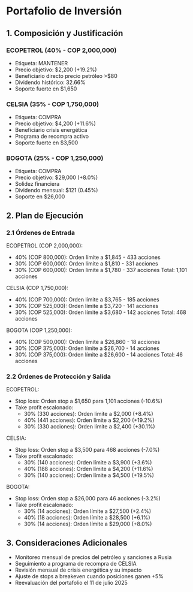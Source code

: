 # Portafolio de Inversión

## 1. Composición y Justificación

### ECOPETROL (40% - COP 2,000,000)
- Etiqueta: MANTENER
- Precio objetivo: $2,200 (+19.2%)
- Beneficiario directo precio petróleo >$80
- Dividendo histórico: 32.66%
- Soporte fuerte en $1,650

### CELSIA (35% - COP 1,750,000)
- Etiqueta: COMPRA
- Precio objetivo: $4,200 (+11.6%)
- Beneficiario crisis energética
- Programa de recompra activo
- Soporte fuerte en $3,500

### BOGOTA (25% - COP 1,250,000)
- Etiqueta: COMPRA
- Precio objetivo: $29,000 (+8.0%)
- Solidez financiera
- Dividendo mensual: $121 (0.45%)
- Soporte en $26,000

## 2. Plan de Ejecución

### 2.1 Órdenes de Entrada

ECOPETROL (COP 2,000,000):
- 40% (COP 800,000): Orden límite a $1,845 - 433 acciones
- 30% (COP 600,000): Orden límite a $1,810 - 331 acciones
- 30% (COP 600,000): Orden límite a $1,780 - 337 acciones
Total: 1,101 acciones

CELSIA (COP 1,750,000):
- 40% (COP 700,000): Orden límite a $3,765 - 185 acciones
- 30% (COP 525,000): Orden límite a $3,720 - 141 acciones
- 30% (COP 525,000): Orden límite a $3,680 - 142 acciones
Total: 468 acciones

BOGOTA (COP 1,250,000):
- 40% (COP 500,000): Orden límite a $26,860 - 18 acciones
- 30% (COP 375,000): Orden límite a $26,700 - 14 acciones
- 30% (COP 375,000): Orden límite a $26,600 - 14 acciones
Total: 46 acciones

### 2.2 Órdenes de Protección y Salida

ECOPETROL:
- Stop loss: Orden stop a $1,650 para 1,101 acciones (-10.6%)
- Take profit escalonado:
  * 30% (330 acciones): Orden límite a $2,000 (+8.4%)
  * 40% (441 acciones): Orden límite a $2,200 (+19.2%)
  * 30% (330 acciones): Orden límite a $2,400 (+30.1%)

CELSIA:
- Stop loss: Orden stop a $3,500 para 468 acciones (-7.0%)
- Take profit escalonado:
  * 30% (140 acciones): Orden límite a $3,900 (+3.6%)
  * 40% (188 acciones): Orden límite a $4,200 (+11.6%)
  * 30% (140 acciones): Orden límite a $4,500 (+19.5%)

BOGOTA:
- Stop loss: Orden stop a $26,000 para 46 acciones (-3.2%)
- Take profit escalonado:
  * 30% (14 acciones): Orden límite a $27,500 (+2.4%)
  * 40% (18 acciones): Orden límite a $28,500 (+6.1%)
  * 30% (14 acciones): Orden límite a $29,000 (+8.0%)

## 3. Consideraciones Adicionales

- Monitoreo mensual de precios del petróleo y sanciones a Rusia
- Seguimiento a programa de recompra de CELSIA
- Revisión mensual de crisis energética y su impacto
- Ajuste de stops a breakeven cuando posiciones ganen +5%
- Reevaluación del portafolio el 11 de julio 2025
